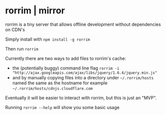 rorrim | mirror
==

rorrim is a tiny server that allows offline development without
dependencies on CDN's

Simply install with `npm install -g rorrim`

Then run `rorrim`

Currently there are two ways to add files to rorrim's cache:
 * the (potentially buggy) command line flag
	`rorrim -i "http://ajax.googleapis.com/ajax/libs/jquery/1.6.4/jquery.min.js"`
 * and by manually copying files into a directory under
   `~/.rorrim/hosts` named the same as the hostname for example
	`~/.rorrim/hosts/cdnjs.cloudflare.com`

Eventually it will be easier to interact with rorrim, but this is just
an "MVP".

Running `rorrim --help` will show you some basic usage
